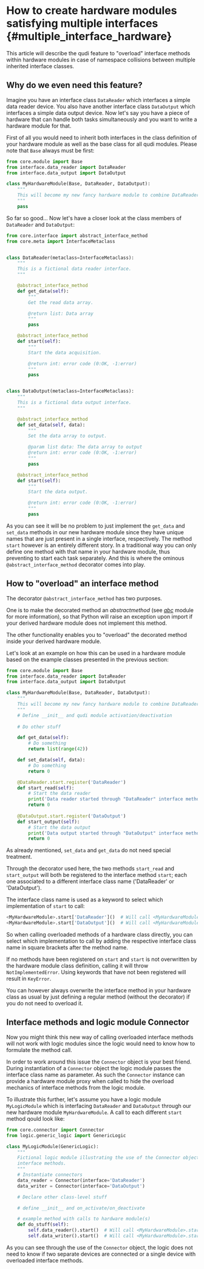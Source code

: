 # How to create hardware modules satisfying multiple interfaces {#multiple_interface_hardware}

This article will describe the qudi feature to "overload" interface methods within hardware modules 
in case of namespace collisions between multiple inherited interface classes.

## Why do we even need this feature?
Imagine you have an interface class `DataReader` which interfaces a simple data reader device.
You also have another interface class `DataOutput` which interfaces a simple data output device.
Now let's say you have a piece of hardware that can handle both tasks simultaneously and you want 
to write a hardware module for that.

First of all you would need to inherit both interfaces in the class definition of your hardware 
module as well as the base class for all qudi modules. Please note that `Base` always must be first: 
```python
from core.module import Base
from interface.data_reader import DataReader
from interface.data_output import DataOutput

class MyHardwareModule(Base, DataReader, DataOutput):
    """
    This will become my new fancy hardware module to combine DataReader and DataOutput functionality
    """
    pass
```

So far so good...
Now let's have a closer look at the class members of `DataReader` and `DataOutput`:
```python
from core.interface import abstract_interface_method
from core.meta import InterfaceMetaclass


class DataReader(metaclass=InterfaceMetaclass):
    """
    This is a fictional data reader interface.
    """

    @abstract_interface_method
    def get_data(self):
        """
        Get the read data array.

        @return list: Data array
        """
        pass

    @abstract_interface_method
    def start(self):
        """
        Start the data acquisition.

        @return int: error code (0:OK, -1:error)
        """
        pass


class DataOutput(metaclass=InterfaceMetaclass):
    """
    This is a fictional data output interface.
    """

    @abstract_interface_method
    def set_data(self, data):
        """
        Set the data array to output.

        @param list data: The data array to output
        @return int: error code (0:OK, -1:error)
        """
        pass

    @abstract_interface_method
    def start(self):
        """
        Start the data output.

        @return int: error code (0:OK, -1:error)
        """
        pass
```

As you can see it will be no problem to just implement the `get_data` and `set_data` methods in our 
new hardware module since they have unique names that are just present in a single interface, 
respectively.
The method `start` however is an entirely different story. In a traditional way you can only define 
one method with that name in your hardware module, thus preventing to start each task separately.
And this is where the ominous `@abstract_interface_method` decorator comes into play.

## How to "overload" an interface method
The decorator `@abstract_interface_method` has two purposes. 

One is to make the decorated method an 
_abstractmethod_ (see [_abc_](https://docs.python.org/3/library/abc.html) module for more information), so that Python will raise an exception 
upon import if your derived hardware module does not implement this method.

The other functionality enables you to "overload" the decorated method inside your derived hardware module.

Let's look at an example on how this can be used in a hardware module based on the example classes 
presented in the previous section:
```python
from core.module import Base
from interface.data_reader import DataReader
from interface.data_output import DataOutput

class MyHardwareModule(Base, DataReader, DataOutput):
    """
    This will become my new fancy hardware module to combine DataReader and DataOutput functionality
    """
    # Define __init__ and qudi module activation/deactivation
    
    # Do other stuff

    def get_data(self):
        # Do something
        return list(range(42))

    def set_data(self, data):
        # Do something
        return 0

    @DataReader.start.register('DataReader')
    def start_read(self):
        # Start the data reader
        print('Data reader started through "DataReader" interface method')
        return 0
    
    @DataOutput.start.register('DataOutput')
    def start_output(self):
        # Start the data output
        print('Data output started through "DataOutput" interface method')
        return 0
```

As already mentioned, `set_data` and `get_data` do not need special treatment.

Through the decorator used here, the two methods `start_read` and `start_output` will both be 
registered to the interface method `start`; each one associated to a different interface class name 
('DataReader' or 'DataOutput').

The interface class name is used as a keyword to select which implementation of `start` to call:
```python
<MyHardwareModule>.start['DataReader']()  # Will call <MyHardwareModule>.start_read()
<MyHardwareModule>.start['DataOutput']()  # Will call <MyHardwareModule>.start_output()
```

So when calling overloaded methods of a hardware class directly, you can select which 
implementation to call by adding the respective interface class name in square brackets after the 
method name.

If no methods have been registered on `start` and `start` is not overwritten by the hardware 
module class definition, calling it will throw `NotImplementedError`.
Using keywords that have not been registered will result in `KeyError`.

You can however always overwrite the interface method in your hardware class as usual by just 
defining a regular method (without the decorator) if you do not need to overload it.

## Interface methods and logic module Connector
Now you might think this new way of calling overloaded interface methods will not work with logic 
modules since the logic would need to know how to formulate the method call.

In order to work around this issue the `Connector` object is your best friend. 
During instantiation of a `Connector` object the logic module passes the interface class name as 
parameter. As such the `Connector` instance can provide a hardware module proxy when called to 
hide the overload mechanics of interface methods from the logic module. 

To illustrate this further, let's assume you have a logic module `MyLogicModule` which is 
interfacing `DataReader` and `DataOutput` through our new hardware module `MyHardwareModule`.
A call to each different `start` method qould look like:
```python
from core.connector import Connector
from logic.generic_logic import GenericLogic

class MyLogicModule(GenericLogic):
    """ 
    Fictional logic module illustrating the use of the Connector object with overloaded 
    interface methods.
    """
    # Instantiate connectors    
    data_reader = Connector(interface='DataReader')
    data_writer = Connector(interface='DataOutput')

    # Declare other class-level stuff

    # define __init__ and on_activate/on_deactivate

    # example method with calls to hardware module(s)
    def do_stuff(self):
        self.data_reader().start()  # Will call <MyHardwareModule>.start_read()
        self.data_writer().start()  # Will call <MyHardwareModule>.start_output()
```

As you can see through the use of the `Connector` object, the logic does not need to know if two 
separate devices are connected or a single device with overloaded interface methods.